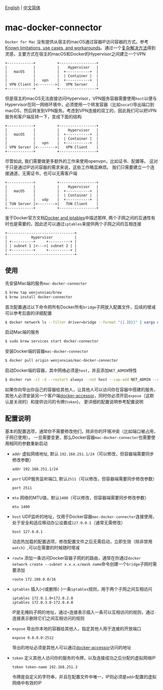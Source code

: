 [English](https://github.com/wenjunxiao/mac-docker-connector/blob/master/README.md) | [中文简体](https://github.com/wenjunxiao/mac-docker-connector/blob/master/README-ZH.md)

# mac-docker-connector

  `Docker for Mac` 没有提供从宿主的macOS通过容器IP访问容器的方式。参考[Known limitations, use cases, and workarounds](https://docs.docker.com/docker-for-mac/networking/#i-cannot-ping-my-containers)。通过一个[复杂解决方法](https://pjw.io/articles/2018/04/25/access-to-the-container-network-of-docker-for-mac/)得到灵感，主要方式在宿主的macOS和Docker的Hypervisor之间建立一个VPN
```
+------------+          +-----------------+
|            |          |    Hypervisor   |
|   macOS    |          |  +-----------+  |
|            |          |  | Container |  |
|            |   vpn    |  +-----------+  |
| VPN Client |<-------->|   VPN Server    |
+------------+          +-----------------+
```
  但是宿主的macOS无法直接访问Hypervisor，VPN服务容器需要使用`host`以便与Hypervisor在同一网络环境中，必须使用一个转发容器（比如`socat`)导出端口到macOS，然后转发到VPN服务。考虑到VPN连接的双工的，因此我们可以把VPN服务和客户端反转一下，变成下面的结构
```
+------------+          +-----------------+
|            |          |    Hypervisor   |
|   macOS    |          |  +-----------+  |
|            |          |  | Container |  |
|            |   vpn    |  +-----------+  |
| VPN Server |<-------->|   VPN Client    |
+------------+          +-----------------+
```
  尽管如此, 我们需要做更多额外的工作来使用openvpn，比如证书、配置等。
  这对于只是通过IP访问容器的需求来说，这些工作略显麻烦。
  我们只需要建立一个连接通道，无需证书，也可以无需客户端
```
+------------+          +-----------------+
|            |          |    Hypervisor   |
|   macOS    |          |  +-----------+  |
|            |          |  | Container |  |
|            |   udp    |  +-----------+  |
| TUN Server |<-------->|   TUN Client    |
+------------+          +-----------------+
```
  鉴于Docker官方文档[Docker and iptables](https://docs.docker.com/network/iptables/)中描述那样,
  两个子网之间的互通性有时也是需要的，因此还可以通过`iptables`来提供两个子网之间的互相连接
```
+-------------------------------+ 
|           Hypervisor          | 
| +----------+     +----------+ | 
| | subnet 1 |<--->| subnet 2 | |
| +----------+     +----------+ |
+-------------------------------+
```

## 使用

  先安装Mac端的服务`mac-docker-connector`
```bash
$ brew tap wenjunxiao/brew
$ brew install docker-connector
```

  首次配置通过以下命令把所有Docker所有`bridge`子网放入配置文件，后续的增减可以参考后面的详细配置
```bash
$ docker network ls --filter driver=bridge --format "{{.ID}}" | xargs docker network inspect --format "route {{range .IPAM.Config}}{{.Subnet}}{{end}}" >> /usr/local/etc/docker-connector.conf
```

  启动Mac端的服务
```bash
$ sudo brew services start docker-connector
```

  安装Docker端的容器`mac-docker-connector`
```bash
$ docker pull origin wenjunxiao/mac-docker-connector
```

  启动Docker端的容器，其中网络必须是`host`，并且添加`NET_ADMIN`特性
```bash
$ docker run -it -d --restart always --net host --cap-add NET_ADMIN --name connector mac-docker-connector
```

  如果你向导出你自己的容器给其他人，让其他人可以访问你在容器中搭建的服务，其他人必须安装另一个客户端[docker-accessor](./accessor)，同时你必须开启`expose`（这默认是关闭的）和提供访问的令牌(`token`)，
  更详细的配置说明参考配置说明

## 配置说明

  基本的配置选项，通常你不需要修改他们，除非你的环境冲突（比如端口被占用，子网已使用）。
  一旦需要变更，那么Docker容器`mac-docker-connector`也需要使用相同的参数重新启动
* `addr` 虚拟网络地址, 默认 `192.168.251.1/24`（可以修改，但容器端需要同步修改参数）
  ```
  addr 192.168.251.1/24
  ```
* `port` UDP服务监听端口, 默认`2511`（可以修改，但容器端需要同步修改参数）
  ```
  port 2511
  ```
* `mtu` 网络的MTU值，默认`1400`（可以修改，但容器端需要同步修改参数）
  ```
  mtu 1400
  ```
* `host` UDP监听的地址，仅用于Docker容器`mac-docker-connector`连接使用，处于安全和适应移动办公设置成`127.0.0.1`（通常无需修改）
  ```
  host 127.0.0.1
  ```

  动态热加载的配置选项，修改配置文件之后无需启动，立即生效（除非禁用`watch`）,可以在需要的时候随时增减
* `route` 添加一条访问Docker容器子网的的路由，通常在你通过`docker network create --subnet x.x.x.x/mask name`命令创建一个`bridge`子网时需要添加
  ```
  route 172.100.0.0/16
  ```
* `iptables` 插入(`+`)或删除(`-`)一条`iptables`规则，用于两个子网之间互相访问
  ```
  iptables 172.0.1.0+172.0.2.0
  iptables 172.0.3.0-172.0.4.0
  ```
  IP是无掩码子网的地址，通过`+`连接表示插入一条可以互相访问的规则，通过`-`连接表示删除它们之间互相访问的规则
* `expose` 导出你本地的容器给其他人，指定其他人用于连接的开放端口
  ```
  expose 0.0.0.0:2512
  ```
  导出的地址必须是其他人可以通过[docker-accessor](./accessor)访问的地址
* `token` 定义其他人访问你的服务的令牌，以及连接成功之后分配的虚拟网络IP
  ```
  token token-name 192.168.251.3
  ```
  令牌是自定义的字符串，并且在配置文件中唯一，IP则必须是`addr`配置的虚拟网络中有效的IP
